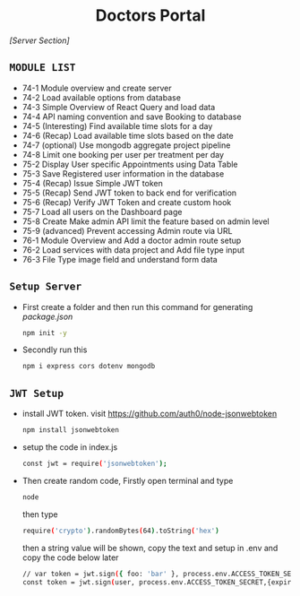 <div align='center'>

# Doctors Portal
</div>

<p align='left'><i>[Server Section]</i></p>

## `MODULE LIST`
- 74-1 Module overview and create server
- 74-2 Load available options from database
- 74-3 Simple Overview of React Query and load data
- 74-4 API naming convention and save Booking to database
- 74-5 (Interesting) Find available time slots for a day
- 74-6 (Recap) Load available time slots based on the date
- 74-7 (optional) Use mongodb aggregate project pipeline
- 74-8 Limit one booking per user per treatment per day
- 75-2 Display User specific Appointments using Data Table
- 75-3 Save Registered user information in the database
- 75-4 (Recap) Issue Simple JWT token
- 75-5 (Recap) Send JWT token to back end for verification
- 75-6 (Recap) Verify JWT Token and create custom hook
- 75-7 Load all users on the Dashboard page
- 75-8 Create Make admin API limit the feature based on admin level
- 75-9 (advanced) Prevent accessing Admin route via URL
- 76-1 Module Overview and Add a doctor admin route setup
- 76-2 Load services with data project and Add file type input
- 76-3 File Type image field and understand form data
## `Setup Server`
- First create a folder and then run this command for generating <i>package.json</i>
    ```bash
    npm init -y
    ```
- Secondly run this
    ```bash
    npm i express cors dotenv mongodb
    ```


## `JWT Setup`
- install JWT token. visit https://github.com/auth0/node-jsonwebtoken
    ```bash
    npm install jsonwebtoken
    ```
- setup the code in index.js
    ```bash
    const jwt = require('jsonwebtoken');
    ```
- Then create random code, Firstly open terminal and type 
    ```bash
    node
    ```
    then type 
    ```bash
    require('crypto').randomBytes(64).toString('hex')
    ```
    then a string value will be shown, copy the text and setup in .env and copy the code below later <br>
    ```bash
    // var token = jwt.sign({ foo: 'bar' }, process.env.ACCESS_TOKEN_SECRET);
    const token = jwt.sign(user, process.env.ACCESS_TOKEN_SECRET,{expiresIn:'1h'});
    ```

